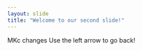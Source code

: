 ```yaml
---
layout: slide
title: "Welcome to our second slide!"
---
```

MKc changes
Use the left arrow to go back!
